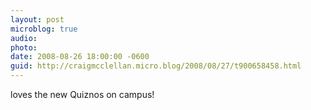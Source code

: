 ```yaml
---
layout: post
microblog: true
audio: 
photo: 
date: 2008-08-26 18:00:00 -0600
guid: http://craigmcclellan.micro.blog/2008/08/27/t900658458.html
---
```

loves the new Quiznos on campus!

